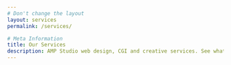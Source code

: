 ```yaml
---
# Don't change the layout
layout: services
permalink: /services/

# Meta Information
title: Our Services
description: AMP Studio web design, CGI and creative services. See what we have on offer for your business.
---
```

